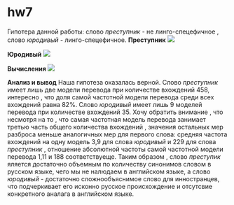 # hw7
Гипотера данной работы: слово _преступник_ - не линго-спецефичное , слово _юродивый_ - линго-спецефичное.
**Преступник**
![](https://pp.userapi.com/c831108/v831108910/c0695/OCiYH72Dq_s.jpg)

**Юродивый**
![](https://pp.userapi.com/c831108/v831108910/c069c/eQC_SKuXg6s.jpg)

**Вычисления**
![](https://pp.userapi.com/c831108/v831108630/c6e5d/0sIb8Vffq2w.jpg)

**Анализ и вывод**
Наша гипотеза оказалась верной. Слово _преступник_ имеет лишь две модели перевода при количестве вхождений 458, интересно , что доля самой частотной модели перевода среди всех вхождений равна 82%. Слово _юродивый_ имеет лишь 9 моделей перевода при количестве вхождений 35. Хочу обратить внимание , что несмотря на то , что самая частотная модель перевода занимает третью часть общего количества вхождений , значения остальных мер разброса меньше аналогичных мер для первого слова: средняя частота вхождений на одну модель 3,9 для слова _юродивый_ и 229 для слова _преступник_ , отношение абсолютной частоты самой частотной модели перевода 1,11 и 188 соответствуеще.
Таким образом , слово _преступик_ яляется достаточно объемным по количеству синонимов словом в русском языке, чего мы не налюдаем в английском языке, а слово _юродивый_ - достаточно сложнообъяснимое слово для инностранцев, что подчеркивает его исконно русское происхождение и отсутсвие конкретного аналага в английском языке.
